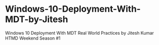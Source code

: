 # Windows-10-Deployment-With-MDT-by-Jitesh
Windows 10 Deployment With MDT Real World Practices by Jitesh Kumar HTMD Weekend Season #1
